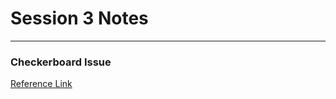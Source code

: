 # Session 3 Notes
___
### Checkerboard Issue
[Reference Link](https://distill.pub/2016/deconv-checkerboard/)
